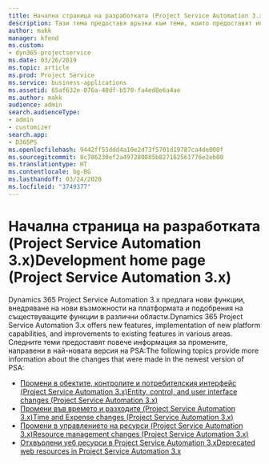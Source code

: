 ```yaml
---
title: Начална страница на разработката (Project Service Automation 3.x)
description: Тази тема предоставя връзки към теми, които предоставят информация за разработката на Dynamics 365 Project Service Automation (PSA) версия 3.x.
author: makk
manager: kfend
ms.custom:
- dyn365-projectservice
ms.date: 03/26/2019
ms.topic: article
ms.prod: Project Service
ms.service: business-applications
ms.assetid: 65af632e-076a-40df-b570-fa4ed8e6a4ae
ms.author: makk
audience: admin
search.audienceType:
- admin
- customizer
search.app:
- D365PS
ms.openlocfilehash: 9442ff55ddd4a10e2d73f5701d19787ca4de000f
ms.sourcegitcommit: 8c786230ef2a497280885b827162561776e2eb00
ms.translationtype: HT
ms.contentlocale: bg-BG
ms.lasthandoff: 03/24/2020
ms.locfileid: "3749377"
---
```

# <a name="development-home-page-project-service-automation-3x"></a><span data-ttu-id="c6c04-103">Начална страница на разработката (Project Service Automation 3.x)</span><span class="sxs-lookup"><span data-stu-id="c6c04-103">Development home page (Project Service Automation 3.x)</span></span>

<span data-ttu-id="c6c04-104">Dynamics 365 Project Service Automation 3.x предлага нови функции, внедряване на нови възможности на платформата и подобрения на съществуващите функции в различни области.</span><span class="sxs-lookup"><span data-stu-id="c6c04-104">Dynamics 365 Project Service Automation 3.x offers new features, implementation of new platform capabilities, and improvements to existing features in various areas.</span></span> <span data-ttu-id="c6c04-105">Следните теми предоставят повече информация за промените, направени в най-новата версия на PSA:</span><span class="sxs-lookup"><span data-stu-id="c6c04-105">The following topics provide more information about the changes that were made in the newest version of PSA:</span></span>

- [<span data-ttu-id="c6c04-106">Промени в обектите, контролите и потребителския интерфейс (Project Service Automation 3.x)</span><span class="sxs-lookup"><span data-stu-id="c6c04-106">Entity, control, and user interface changes (Project Service Automation 3.x)</span></span>](../developer-guides/entity-changes-v3.x.md)
- [<span data-ttu-id="c6c04-107">Промени във времето и разходите (Project Service Automation 3.x)</span><span class="sxs-lookup"><span data-stu-id="c6c04-107">Time and Expense changes (Project Service Automation 3.x)</span></span>](../developer-guides/time-expense-changes-v3.x.md)
- [<span data-ttu-id="c6c04-108">Промени в управлението на ресурси (Project Service Automation 3.x)</span><span class="sxs-lookup"><span data-stu-id="c6c04-108">Resource management changes (Project Service Automation 3.x)</span></span>](../developer-guides/resource-management-changes-v3.x.md)
- [<span data-ttu-id="c6c04-109">Отхвърлени уеб ресурси в Project Service Automation 3.x</span><span class="sxs-lookup"><span data-stu-id="c6c04-109">Deprecated web resources in Project Service Automation 3.x</span></span>](../developer-guides/web-resources-deprecated-v3.x.md)
